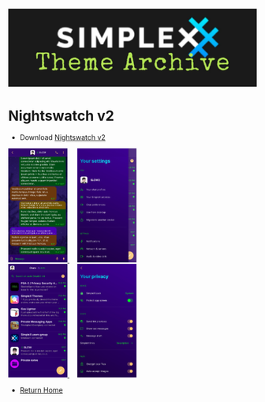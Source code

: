 ![SxC Theme Archive Banner](../resources/SxC_themeBanner06.jpg)

# Nightswatch v2

* Download [Nightswatch v2](../themes/SxC_nightswatch-v2.theme)

<a href="../screenshots/SxC_nightswatch-v201.jpg" target="_blank">
	<img src="../screenshots/SxC_nightswatch-v201.jpg" width="120">
</a>&nbsp;&nbsp;&nbsp;
<a href="../screenshots/SxC_nightswatch-v202.jpg" target="_blank">
	<img src="../screenshots/SxC_nightswatch-v202.jpg" width="120">
</a>
<br>
<a href="../screenshots/SxC_nightswatch-v203.jpg" target="_blank">
	<img src="../screenshots/SxC_nightswatch-v203.jpg" width="120">
</a>&nbsp;&nbsp;&nbsp;
<a href="../screenshots/SxC_nightswatch-v204.jpg" target="_blank">
	<img src="../screenshots/SxC_nightswatch-v204.jpg" width="120">
</a>

* [Return Home](../)
